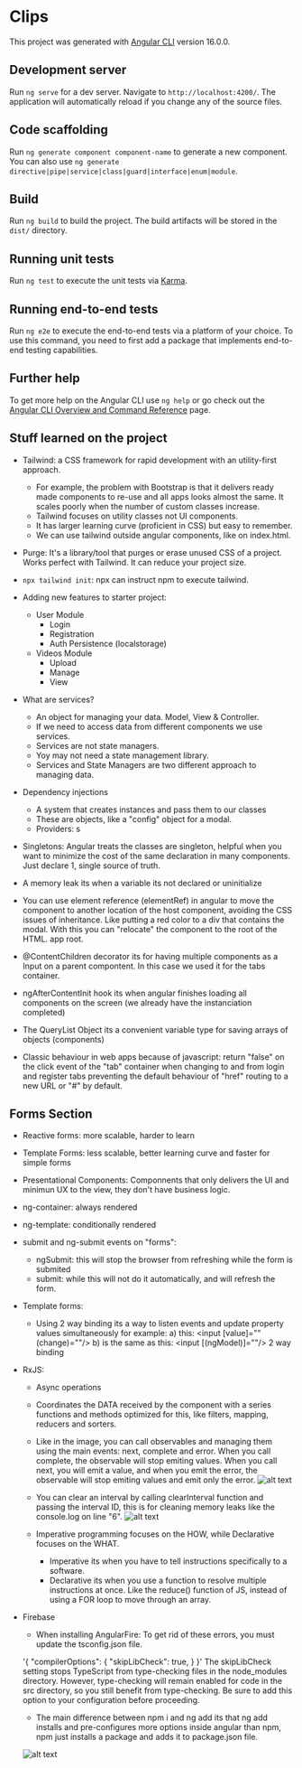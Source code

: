 # Clips

This project was generated with [Angular CLI](https://github.com/angular/angular-cli) version 16.0.0.

## Development server

Run `ng serve` for a dev server. Navigate to `http://localhost:4200/`. The application will automatically reload if you change any of the source files.

## Code scaffolding

Run `ng generate component component-name` to generate a new component. You can also use `ng generate directive|pipe|service|class|guard|interface|enum|module`.

## Build

Run `ng build` to build the project. The build artifacts will be stored in the `dist/` directory.

## Running unit tests

Run `ng test` to execute the unit tests via [Karma](https://karma-runner.github.io).

## Running end-to-end tests

Run `ng e2e` to execute the end-to-end tests via a platform of your choice. To use this command, you need to first add a package that implements end-to-end testing capabilities.

## Further help

To get more help on the Angular CLI use `ng help` or go check out the [Angular CLI Overview and Command Reference](https://angular.io/cli) page.

## Stuff learned on the project

- Tailwind: a CSS framework for rapid development with an utility-first approach.
    - For example, the problem with Bootstrap is that it delivers ready made components to re-use and all apps looks almost the same. It scales poorly when the number of custom classes increase. 
    - Tailwind focuses on utility classes not UI components. 
    - It has larger learning curve (proficient in CSS) but easy to remember.
    - We can use tailwind outside angular components, like on index.html.
     
- Purge: It's a library/tool that purges or erase unused CSS of a project. Works perfect with Tailwind. It can reduce your project size. 

- `npx tailwind init`: npx can instruct npm to execute tailwind.

- Adding new features to starter project: 
    - User Module
        - Login
        - Registration
        - Auth Persistence (localstorage)
    - Videos Module
        - Upload
        - Manage
        - View

- What are services?
    - An object for managing your data. Model, View & Controller.
    - If we need to access data from different components we use services.
    - Services are not state managers.
    - Yoy may not need a state management library.
    - Services and State Managers are two different approach to managing data.
- Dependency injections
    - A system that creates instances and pass them to our classes
    - These are objects, like a "config" object for a modal.
    - Providers: s


- Singletons: Angular treats the classes are singleton, helpful when you want to minimize the cost of the same declaration in many components. Just declare 1, single source of truth.

- A memory leak its when a variable its not declared or uninitialize

- You can use element reference (elementRef) in angular to move the component to another location of the host component, avoiding the 
CSS issues of inheritance. Like putting a red color to a div that contains the modal. With this you can "relocate" the component
to the root of the HTML. app root. 

- @ContentChildren decorator its for having multiple components as a Input on a parent compontent. In this case we used it for the tabs container. 

- ngAfterContentInit hook its when angular finishes loading all components on the screen (we already have the instanciation completed)

- The QueryList Object its a convenient variable type for saving arrays of objects (components)

- Classic behaviour in web apps because of javascript: return "false" on the click event of the "tab" container when changing to and from login and register tabs preventing the default behaviour of "href" routing to a new URL or "#" by default.

## Forms Section

- Reactive forms: more scalable, harder to learn
- Template Forms: less scalable, better learning curve and faster for simple forms
- Presentational Components: Componnents that only delivers the UI and minimun UX to the view, they don't have business logic.
- ng-container: always rendered
- ng-template: conditionally rendered
- submit and ng-submit events on "forms": 
    - ngSubmit: this will stop the browser from refreshing while the form is submited
    - submit: while this will not do it automatically, and will refresh the form.

- Template forms: 
    - Using 2 way binding its a way to listen events and update property values simultaneously
    for example: 
        a) this: <input [value]="" (change)=""/> 
        b) is the same as this: <input [(ngModel)]=""/> 2 way binding

- RxJS: 
    - Async operations
    - Coordinates the DATA received by the component with a series functions and methods optimized for this, like filters, mapping, reducers and sorters. 
    - Like in the image, you can call observables and managing them using the main events: next, complete and error.
    When you call complete, the observable will stop emiting values. When you call next, you will emit a value, and when you emit the error, the observable will stop emiting values and emit only the error.
        ![alt text](image.png)
    
    - You can clear an interval by calling clearInterval function and passing the interval ID, this is for cleaning memory leaks like the console.log on line "6". 
    ![alt text](image-1.png)

    - Imperative programming focuses on the HOW, while Declarative focuses on the WHAT. 
        - Imperative its when you have to tell instructions specifically to a software. 
        - Declarative its when you use a function to resolve multiple instructions at once. Like the reduce() function of JS, instead of using a FOR loop to move through an array.


- Firebase
    - When installing AngularFire:  To get rid of these errors, you must update the tsconfig.json file.

    '{ "compilerOptions": { "skipLibCheck": true, } }'
    The skipLibCheck setting stops TypeScript from type-checking files in the node_modules directory. However, type-checking will remain enabled for code in the src directory, so you still benefit from type-checking. Be sure to add this option to your configuration before proceeding.

    - The main difference between npm i and ng add its that ng add installs and pre-configures more options inside angular than npm, npm just installs a package and adds it to package.json file.  
    
    ![alt text](image-2.png)
